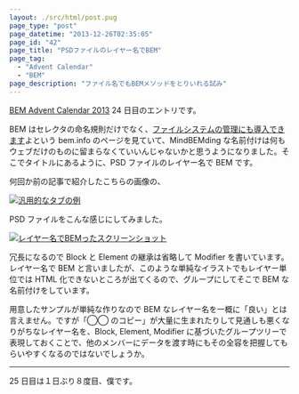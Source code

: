 ```yaml
---
layout: ./src/html/post.pug
page_type: "post"
page_datetime: "2013-12-26T02:35:05"
page_id: "42"
page_title: "PSDファイルのレイヤー名でBEM"
page_tag:
  - "Advent Calendar"
  - "BEM"
page_description: "ファイル名でもBEMメソッドをとりいれる試み"
---
```


[BEM Advent Calendar 2013](http://www.adventar.org/calendars/61) 24 日目のエントリです。

BEM はセレクタの命名規則だけでなく、[ファイルシステムの管理にも導入できます](http://bem.info/method/filesystem/)よという bem.info のページを見ていて、MindBEMding な名前付けは何もウェブだけのものに留まらなくていいんじゃないかと思うようになりました。そこでタイトルにあるように、PSD ファイルのレイヤー名で BEM です。

何回か前の記事で紹介したこちらの画像の、

[![汎用的なタブの例](/img/multiple-tabs/01.png)](/img/multiple-tabs/01.png "汎用タブ")

PSD ファイルをこんな感じにしてみました。

[![レイヤー名でBEMったスクリーンショット](/img/bem-layer-psd/01.png)](/img/bem-layer-psd/01.png "レイヤー名でBEM")

冗長になるので Block と Element の継承は省略して Modifier を書いています。レイヤー名で BEM と言いましたが、このような単純なイラストでもレイヤー単位では HTML 化できないところが出てくるので、グループにしてそこで BEM な名前付けをしています。

用意したサンプルが単純な作りなので BEM なレイヤー名を一概に「良い」とは言えません。ですが「◯◯ のコピー」が大量に生まれたりして見通しも悪くなりがちなレイヤー名を、Block, Element, Modifier に基づいたグループツリーで表現しておくことで、他のメンバーにデータを渡す時にもその全容を把握してもらいやすくなるのではないでしょうか。

---

25 日目は１日ぶり８度目、僕です。
